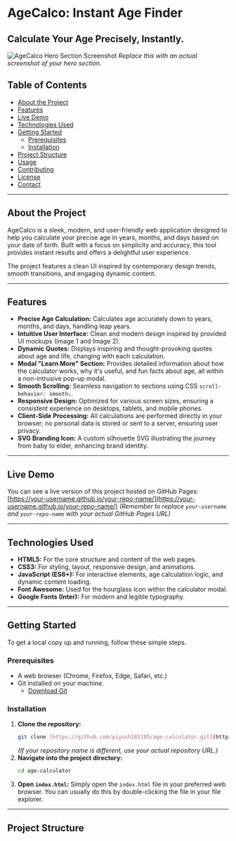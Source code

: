# AgeCalco: Instant Age Finder

## Calculate Your Age Precisely, Instantly.

![AgeCalco Hero Section Screenshot](https://via.placeholder.com/800x400?text=AgeCalco+Hero+Section+Screenshot)
*Replace this with an actual screenshot of your hero section.*

## Table of Contents
- [About the Project](#about-the-project)
- [Features](#features)
- [Live Demo](#live-demo)
- [Technologies Used](#technologies-used)
- [Getting Started](#getting-started)
  - [Prerequisites](#prerequisites)
  - [Installation](#installation)
- [Project Structure](#project-structure)
- [Usage](#usage)
- [Contributing](#contributing)
- [License](#license)
- [Contact](#contact)

---

## About the Project

AgeCalco is a sleek, modern, and user-friendly web application designed to help you calculate your precise age in years, months, and days based on your date of birth. Built with a focus on simplicity and accuracy, this tool provides instant results and offers a delightful user experience.

The project features a clean UI inspired by contemporary design trends, smooth transitions, and engaging dynamic content.

---

## Features

* **Precise Age Calculation:** Calculates age accurately down to years, months, and days, handling leap years.
* **Intuitive User Interface:** Clean and modern design inspired by provided UI mockups (Image 1 and Image 2).
* **Dynamic Quotes:** Displays inspiring and thought-provoking quotes about age and life, changing with each calculation.
* **Modal "Learn More" Section:** Provides detailed information about how the calculator works, why it's useful, and fun facts about age, all within a non-intrusive pop-up modal.
* **Smooth Scrolling:** Seamless navigation to sections using CSS `scroll-behavior: smooth;`.
* **Responsive Design:** Optimized for various screen sizes, ensuring a consistent experience on desktops, tablets, and mobile phones.
* **Client-Side Processing:** All calculations are performed directly in your browser; no personal data is stored or sent to a server, ensuring user privacy.
* **SVG Branding Icon:** A custom silhouette SVG illustrating the journey from baby to elder, enhancing brand identity.

---

## Live Demo

You can see a live version of this project hosted on GitHub Pages:
[https://your-username.github.io/your-repo-name/](https://your-username.github.io/your-repo-name/)
*(Remember to replace `your-username` and `your-repo-name` with your actual GitHub Pages URL)*

---

## Technologies Used

* **HTML5:** For the core structure and content of the web pages.
* **CSS3:** For styling, layout, responsive design, and animations.
* **JavaScript (ES6+):** For interactive elements, age calculation logic, and dynamic content loading.
* **Font Awesome:** Used for the hourglass icon within the calculator modal.
* **Google Fonts (Inter):** For modern and legible typography.

---

## Getting Started

To get a local copy up and running, follow these simple steps.

### Prerequisites

* A web browser (Chrome, Firefox, Edge, Safari, etc.)
* Git installed on your machine.
    * [Download Git](https://git-scm.com/downloads)

### Installation

1.  **Clone the repository:**
    ```bash
    git clone [https://github.com/piyush181105/age-calculator.git](https://github.com/piyush181105/age-calculator.git)
    ```
    *(If your repository name is different, use your actual repository URL.)*
2.  **Navigate into the project directory:**
    ```bash
    cd age-calculator
    ```
3.  **Open `index.html`:**
    Simply open the `index.html` file in your preferred web browser. You can usually do this by double-clicking the file in your file explorer.

---

## Project Structure
